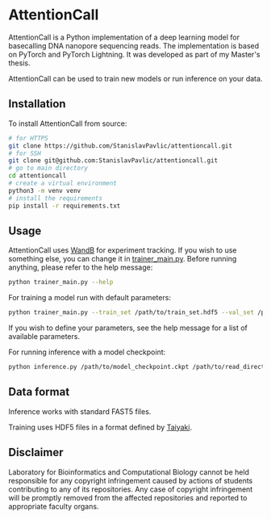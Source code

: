 # AttentionCall
AttentionCall is a Python implementation of a deep learning model for basecalling DNA nanopore sequencing reads.
The implementation is based on PyTorch and PyTorch Lightning. It was developed as part of my Master's thesis.

AttentionCall can be used to train new models or run inference on your data.

## Installation
To install AttentionCall from source:
```bash
# for HTTPS
git clone https://github.com/StanislavPavlic/attentioncall.git
# for SSH
git clone git@github.com:StanislavPavlic/attentioncall.git
# go to main directory
cd attentioncall
# create a virtual environment
python3 -m venv venv
# install the requirements
pip install -r requirements.txt
```

## Usage
AttentionCall uses [WandB][wandb] for experiment tracking. If you wish to use something else, you can change it in [trainer_main.py][trainer].
Before running anything, please refer to the help message:
```bash
python trainer_main.py --help
```

For training a model run with default parameters:
```bash
python trainer_main.py --train_set /path/to/train_set.hdf5 --val_set /path/to/validation_set.hdf5
```
If you wish to define your parameters, see the help message for a list of available parameters.

For running inference with a model checkpoint:
```bash
python inference.py /path/to/model_checkpoint.ckpt /path/to/read_directory
```

## Data format
Inference works with standard FAST5 files.

Training uses HDF5 files in a format defined by [Taiyaki][taiyaki].

## Disclaimer
Laboratory for Bioinformatics and Computational Biology cannot be held responsible for any copyright infringement caused by actions of students contributing to any of its repositories. Any case of copyright infringement will be promptly removed from the affected repositories and reported to appropriate faculty organs.

[wandb]: wandb.ai
[trainer]: github.com/StanislavPavlic/attentioncall/blob/main/attentioncall/trainer_main.py
[taiyaki]: github.com/nanoporetech/taiyaki/blob/master/docs/FILE_FORMATS.md#mapped-signal-files-v-8